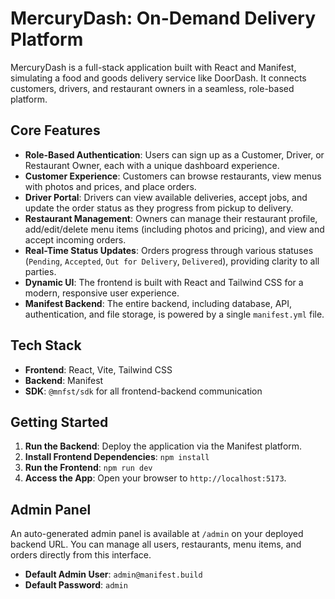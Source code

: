 # MercuryDash: On-Demand Delivery Platform

MercuryDash is a full-stack application built with React and Manifest, simulating a food and goods delivery service like DoorDash. It connects customers, drivers, and restaurant owners in a seamless, role-based platform.

## Core Features

- **Role-Based Authentication**: Users can sign up as a Customer, Driver, or Restaurant Owner, each with a unique dashboard experience.
- **Customer Experience**: Customers can browse restaurants, view menus with photos and prices, and place orders.
- **Driver Portal**: Drivers can view available deliveries, accept jobs, and update the order status as they progress from pickup to delivery.
- **Restaurant Management**: Owners can manage their restaurant profile, add/edit/delete menu items (including photos and pricing), and view and accept incoming orders.
- **Real-Time Status Updates**: Orders progress through various statuses (`Pending`, `Accepted`, `Out for Delivery`, `Delivered`), providing clarity to all parties.
- **Dynamic UI**: The frontend is built with React and Tailwind CSS for a modern, responsive user experience.
- **Manifest Backend**: The entire backend, including database, API, authentication, and file storage, is powered by a single `manifest.yml` file.

## Tech Stack

- **Frontend**: React, Vite, Tailwind CSS
- **Backend**: Manifest
- **SDK**: `@mnfst/sdk` for all frontend-backend communication

## Getting Started

1.  **Run the Backend**: Deploy the application via the Manifest platform.
2.  **Install Frontend Dependencies**: `npm install`
3.  **Run the Frontend**: `npm run dev`
4.  **Access the App**: Open your browser to `http://localhost:5173`.

## Admin Panel

An auto-generated admin panel is available at `/admin` on your deployed backend URL. You can manage all users, restaurants, menu items, and orders directly from this interface.

- **Default Admin User**: `admin@manifest.build`
- **Default Password**: `admin`
